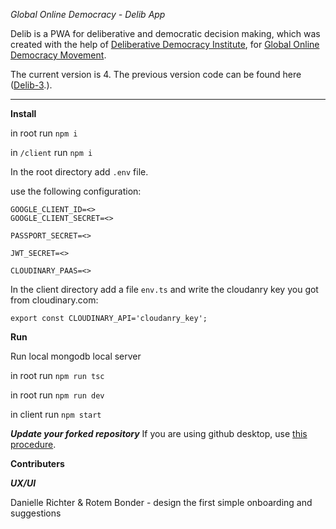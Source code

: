 *Global Online Democracy - Delib App*

Delib is a PWA for deliberative and democratic decision making, which was created with the help of [Deliberative Democracy Institute](http://delib.org), for [Global Online Democracy Movement](https://www.globalonlinedemocracy.org/).

The current version is 4. The previous version code can be found here ([Delib-3](https://github.com/talyaron/delib).).

----

**Install**

in root run ```npm i```

in ```/client``` run  ```npm i```

In the root directory add ```.env``` file.

use the following configuration:
```
GOOGLE_CLIENT_ID=<>
GOOGLE_CLIENT_SECRET=<>

PASSPORT_SECRET=<>

JWT_SECRET=<>

CLOUDINARY_PAAS=<>

```

In the client directory add a file ```env.ts``` and write the cloudanry key you got from cloudinary.com:
```
export const CLOUDINARY_API='cloudanry_key';
```

**Run**

Run local mongodb local server

in root run ```npm run tsc```

in root run ```npm run dev```

in client run ```npm start```

***Update your forked repository***
If you are using github desktop, use [this procedure](https://stackoverflow.com/questions/46110615/how-to-sync-your-forked-repo-with-original-repo-in-github-desktop#:~:text=2%20Answers&text=To%20sync%20the%20master%20of,the%20'fetch%20origin'%20button.).

**Contributers**


***UX/UI***

Danielle Richter & Rotem Bonder - design the first simple onboarding and suggestions
